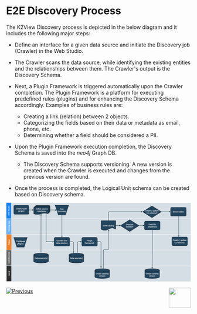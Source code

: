 <web>

# E2E Discovery Process

The K2View Discovery process is depicted in the below diagram and it includes the following major steps:

* Define an interface for a given data source and initiate the Discovery job (Crawler) in the Web Studio.
* The Crawler scans the data source, while identifying the existing entities and the relationships between them. The Crawler's output is the Discovery Schema.
* Next, a Plugin Framework is triggered automatically upon the Crawler completion. The Plugin Framework is a platform for executing predefined rules (plugins) and for enhancing the Discovery Schema accordingly. Examples of business rules are: 
  * Creating a link (relation) between 2 objects.
  * Categorizing the fields based on their data or metadata as email, phone, etc.
  * Determining whether a field should be considered a PII.


* Upon the Plugin Framework execution completion, the Discovery Schema is saved into the *neo4j* Graph DB. 

  * The Discovery Schema supports versioning. A new version is created when the Crawler is executed and changes from the previous version are found.
* Once the process is completed, the Logical Unit schema can be created based on Discovery schema.

![](images/DiscoveryE2E.png)



[![Previous](/articles/images/Previous.png)](02_catalog_vocabulary.md)[<img align="right" width="60" height="54" src="/articles/images/Next.png">](04_plugin_framework.md) 

</web>
